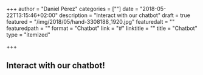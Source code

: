+++
author = "Daniel Pérez"
categories = [""]
date = "2018-05-22T13:15:46+02:00"
description = "Interact with our chatbot"
draft = true
featured = "/img/2018/05/hand-3308188_1920.jpg"
featuredalt = ""
featuredpath = ""
format = "Chatbot"
link = "#"
linktitle = ""
title = "Chatbot"
type = "itemized"

+++
## Interact with our chatbot!